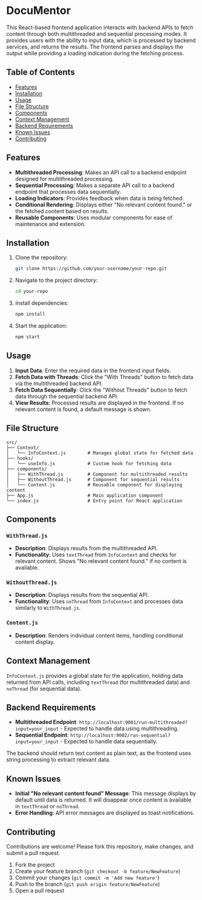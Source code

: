 # DocuMentor

This React-based frontend application interacts with backend APIs to fetch content through both multithreaded and sequential processing modes. It provides users with the ability to input data, which is processed by backend services, and returns the results. The frontend parses and displays the output while providing a loading indication during the fetching process.

## Table of Contents

- [Features](#features)
- [Installation](#installation)
- [Usage](#usage)
- [File Structure](#file-structure)
- [Components](#components)
- [Context Management](#context-management)
- [Backend Requirements](#backend-requirements)
- [Known Issues](#known-issues)
- [Contributing](#contributing)

## Features

- **Multithreaded Processing**: Makes an API call to a backend endpoint designed for multithreaded processing.
- **Sequential Processing**: Makes a separate API call to a backend endpoint that processes data sequentially.
- **Loading Indicators**: Provides feedback when data is being fetched.
- **Conditional Rendering**: Displays either "No relevant content found." or the fetched content based on results.
- **Reusable Components**: Uses modular components for ease of maintenance and extension.

## Installation

1. Clone the repository:

   ```bash
   git clone https://github.com/your-username/your-repo.git
   ```

2. Navigate to the project directory:

   ```bash
   cd your-repo
   ```

3. Install dependencies:

   ```bash
   npm install
   ```

4. Start the application:

   ```bash
   npm start
   ```

## Usage

1. **Input Data**: Enter the required data in the frontend input fields.
2. **Fetch Data with Threads**: Click the "With Threads" button to fetch data via the multithreaded backend API.
3. **Fetch Data Sequentially**: Click the "Without Threads" button to fetch data through the sequential backend API.
4. **View Results**: Processed results are displayed in the frontend. If no relevant content is found, a default message is shown.

## File Structure

```
src/
├── Context/
│   └── InfoContext.js        # Manages global state for fetched data
├── hooks/
│   └── useInfo.js            # Custom hook for fetching data
├── components/
│   ├── WithThread.js         # Component for multithreaded results
│   ├── WithoutThread.js      # Component for sequential results
│   └── Content.js            # Reusable component for displaying content
├── App.js                    # Main application component
└── index.js                  # Entry point for React application
```

## Components

### `WithThread.js`

- **Description**: Displays results from the multithreaded API.
- **Functionality**: Uses `textThread` from `InfoContext` and checks for relevant content. Shows "No relevant content found." if no content is available.

### `WithoutThread.js`

- **Description**: Displays results from the sequential API.
- **Functionality**: Uses `noThread` from `InfoContext` and processes data similarly to `WithThread.js`.

### `Content.js`

- **Description**: Renders individual content items, handling conditional content display.

## Context Management

`InfoContext.js` provides a global state for the application, holding data returned from API calls, including `textThread` (for multithreaded data) and `noThread` (for sequential data). 

## Backend Requirements

- **Multithreaded Endpoint**: `http://localhost:9001/run-multithreaded?input=your_input` - Expected to handle data using multithreading.
- **Sequential Endpoint**: `http://localhost:9002/run-sequential?input=your_input` - Expected to handle data sequentially.

The backend should return text content as plain text, as the frontend uses string processing to extract relevant data.

## Known Issues

- **Initial "No relevant content found" Message**: This message displays by default until data is returned. It will disappear once content is available in `textThread` or `noThread`.
- **Error Handling**: API error messages are displayed as toast notifications.

## Contributing

Contributions are welcome! Please fork this repository, make changes, and submit a pull request.

1. Fork the project
2. Create your feature branch (`git checkout -b feature/NewFeature`)
3. Commit your changes (`git commit -m 'Add new feature'`)
4. Push to the branch (`git push origin feature/NewFeature`)
5. Open a pull request
